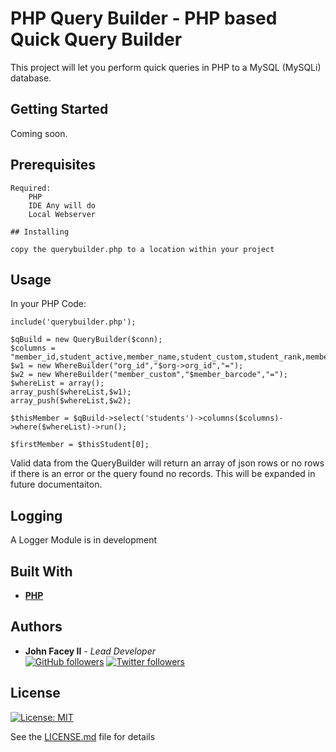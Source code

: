 # PHP Query Builder - PHP based Quick Query Builder  

This project will let you perform quick queries in PHP to a MySQL (MySQLi) database.

## Getting Started

Coming soon.

## Prerequisites
```
Required:
    PHP
    IDE Any will do
    Local Webserver

## Installing

copy the querybuilder.php to a location within your project
```

## Usage 

In your PHP Code: 
```
include('querybuilder.php');

$qBuild = new QueryBuilder($conn); 
$columns = "member_id,student_active,member_name,student_custom,student_rank,member_custom";
$w1 = new WhereBuilder("org_id","$org->org_id","="); 
$w2 = new WhereBuilder("member_custom","$member_barcode","=");
$whereList = array();
array_push($whereList,$w1);
array_push($whereList,$w2);

$thisMember = $qBuild->select('students')->columns($columns)->where($whereList)->run();

$firstMember = $thisStudent[0];
```
Valid data from the QueryBuilder will return an array of json rows or no rows if there is an error or the query found no records. This will be expanded in future documentaiton.

## Logging

A Logger Module is in development

## Built With

* [**PHP**](https://php.net) 

## Authors

* **John Facey II** - *Lead Developer*  
[![GitHub followers](https://img.shields.io/github/followers/johnfacey.svg?label=Follow&style=social)](https://github.com/johnfacey)
[![Twitter followers](https://img.shields.io/twitter/follow/johnfacey.svg?label=Follow&style=social)](https://twitter.com/johnfacey)


## License

[![License: MIT](https://img.shields.io/badge/License-MIT-yellow.svg)](https://opensource.org/licenses/MIT)

See the [LICENSE.md](LICENSE.md) file for details
